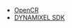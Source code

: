 * <a href='https://emanual.robotis.com/docs/en/parts/controller/opencr10/' target='_blank'>OpenCR</a> 
* <a href='https://emanual.robotis.com/docs/en/software/dynamixel/dynamixel_sdk/overview/' target='_blank'>DYNAMIXEL SDK</a> 
